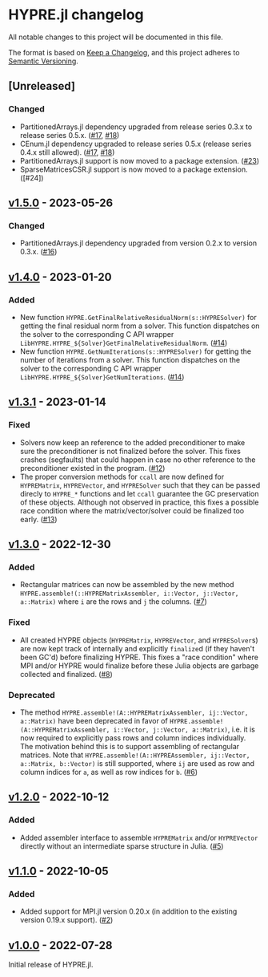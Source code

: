 # HYPRE.jl changelog

All notable changes to this project will be documented in this file.

The format is based on [Keep a Changelog](https://keepachangelog.com/en/1.0.0/),
and this project adheres to [Semantic Versioning](https://semver.org/spec/v2.0.0.html).

## [Unreleased]
### Changed
 - PartitionedArrays.jl dependency upgraded from release series 0.3.x to release series
   0.5.x. ([#17], [#18])
 - CEnum.jl dependency upgraded to release series 0.5.x (release series 0.4.x still
   allowed). ([#17], [#18])
 - PartitionedArrays.jl support is now moved to a package extension. ([#23])
 - SparseMatricesCSR.jl support is now moved to a package extension. ([#24])

## [v1.5.0] - 2023-05-26
### Changed
 - PartitionedArrays.jl dependency upgraded from version 0.2.x to version 0.3.x.
   ([#16])

## [v1.4.0] - 2023-01-20
### Added
 - New function `HYPRE.GetFinalRelativeResidualNorm(s::HYPRESolver)` for getting the final
   residual norm from a solver. This function dispatches on the solver to the corresponding
   C API wrapper `LibHYPRE.HYPRE_${Solver}GetFinalRelativeResidualNorm`. ([#14])
 - New function `HYPRE.GetNumIterations(s::HYPRESolver)` for getting the number of
   iterations from a solver. This function dispatches on the solver to the corresponding C
   API wrapper `LibHYPRE.HYPRE_${Solver}GetNumIterations`. ([#14])

## [v1.3.1] - 2023-01-14
### Fixed
 - Solvers now keep an reference to the added preconditioner to make sure the preconditioner
   is not finalized before the solver. This fixes crashes (segfaults) that could happen in
   case no other reference to the preconditioner existed in the program. ([#12])
 - The proper conversion methods for `ccall` are now defined for `HYPREMatrix`,
   `HYPREVector`, and `HYPRESolver` such that they can be passed direcly to `HYPRE_*`
   functions and let `ccall` guarantee the GC preservation of these objects. Although not
   observed in practice, this fixes a possible race condition where the matrix/vector/solver
   could be finalized too early. ([#13])

## [v1.3.0] - 2022-12-30
### Added
 - Rectangular matrices can now be assembled by the new method
   `HYPRE.assemble!(::HYPREMatrixAssembler, i::Vector, j::Vector, a::Matrix)` where `i` are
   the rows and `j` the columns. ([#7])
### Fixed
 - All created HYPRE objects (`HYPREMatrix`, `HYPREVector`, and `HYPRESolver`s) are now kept
   track of internally and explicitly `finalize`d (if they haven't been GC'd) before
   finalizing HYPRE. This fixes a "race condition" where MPI and/or HYPRE would finalize
   before these Julia objects are garbage collected and finalized. ([#8])
### Deprecated
 - The method `HYPRE.assemble!(A::HYPREMatrixAssembler, ij::Vector, a::Matrix)` have been
   deprecated in favor of `HYPRE.assemble!(A::HYPREMatrixAssembler, i::Vector, j::Vector,
   a::Matrix)`, i.e. it is now required to explicitly pass rows and column indices
   individually. The motivation behind this is to support assembling of rectangular
   matrices. Note that `HYPRE.assemble!(A::HYPREAssembler, ij::Vector, a::Matrix,
   b::Vector)` is still supported, where `ij` are used as row and column indices for `a`, as
   well as row indices for `b`. ([#6])

## [v1.2.0] - 2022-10-12
### Added
 - Added assembler interface to assemble `HYPREMatrix` and/or `HYPREVector` directly without
   an intermediate sparse structure in Julia. ([#5])

## [v1.1.0] - 2022-10-05
### Added
 - Added support for MPI.jl version 0.20.x (in addition to the existing version 0.19.x
   support). ([#2])

## [v1.0.0] - 2022-07-28
Initial release of HYPRE.jl.


<!-- Links generated by Changelog.jl -->

[v1.0.0]: https://github.com/fredrikekre/HYPRE.jl/releases/tag/v1.0.0
[v1.1.0]: https://github.com/fredrikekre/HYPRE.jl/releases/tag/v1.1.0
[v1.2.0]: https://github.com/fredrikekre/HYPRE.jl/releases/tag/v1.2.0
[v1.3.0]: https://github.com/fredrikekre/HYPRE.jl/releases/tag/v1.3.0
[v1.3.1]: https://github.com/fredrikekre/HYPRE.jl/releases/tag/v1.3.1
[v1.4.0]: https://github.com/fredrikekre/HYPRE.jl/releases/tag/v1.4.0
[v1.5.0]: https://github.com/fredrikekre/HYPRE.jl/releases/tag/v1.5.0
[#2]: https://github.com/fredrikekre/HYPRE.jl/issues/2
[#5]: https://github.com/fredrikekre/HYPRE.jl/issues/5
[#6]: https://github.com/fredrikekre/HYPRE.jl/issues/6
[#7]: https://github.com/fredrikekre/HYPRE.jl/issues/7
[#8]: https://github.com/fredrikekre/HYPRE.jl/issues/8
[#12]: https://github.com/fredrikekre/HYPRE.jl/issues/12
[#13]: https://github.com/fredrikekre/HYPRE.jl/issues/13
[#14]: https://github.com/fredrikekre/HYPRE.jl/issues/14
[#16]: https://github.com/fredrikekre/HYPRE.jl/issues/16
[#17]: https://github.com/fredrikekre/HYPRE.jl/issues/17
[#18]: https://github.com/fredrikekre/HYPRE.jl/issues/18
[#23]: https://github.com/fredrikekre/HYPRE.jl/issues/23
